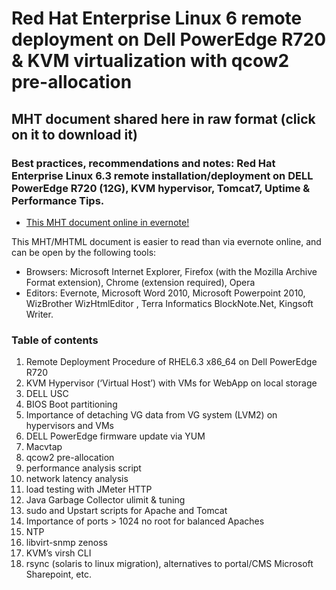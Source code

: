 # Red Hat Enterprise Linux 6 remote deployment on Dell PowerEdge R720 & KVM virtualization with qcow2 pre-allocation 
## MHT document shared here in raw format (click on it to download it)
### Best practices, recommendations and notes: Red Hat Enterprise Linux 6.3 remote installation/deployment on DELL PowerEdge R720 (12G), KVM hypervisor, Tomcat7, Uptime &amp; Performance Tips.

- [This MHT document online in evernote!](http://bit.ly/Ulb98Q )

This MHT/MHTML document is easier to read than via evernote online, and can be open by the following tools:
- Browsers: Microsoft Internet Explorer, Firefox (with the Mozilla Archive Format extension), Chrome (extension required), Opera
- Editors: Evernote, Microsoft Word 2010, Microsoft Powerpoint 2010,  WizBrother WizHtmlEditor , Terra Informatics BlockNote.Net, Kingsoft Writer.

### Table of contents
1. Remote Deployment Procedure of RHEL6.3 x86_64 on Dell PowerEdge R720
2. KVM Hypervisor (‘Virtual Host’) with VMs for WebApp on local storage
3. DELL USC
4. BIOS Boot partitioning
5. Importance of detaching VG data from VG system (LVM2) on hypervisors and VMs
6. DELL PowerEdge firmware update via YUM
7. Macvtap
8. qcow2 pre-allocation
9. performance analysis script
10. network latency analysis
11. load testing with JMeter HTTP
12. Java Garbage Collector ulimit & tuning
13. sudo and Upstart scripts for Apache and Tomcat
14. Importance of ports > 1024 no root for balanced Apaches
15. NTP
16. libvirt-snmp zenoss
17. KVM’s virsh CLI
18. rsync (solaris to linux migration), alternatives to portal/CMS Microsoft Sharepoint, etc.



